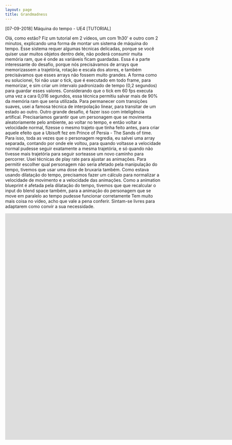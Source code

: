 ```yaml
---
layout: page
title: Grandmadness
---
```


<p class="message">
[07-09-2018]
  Máquina do tempo - UE4 [TUTORIAL]
</p>

Olá, como estão? Fiz um tutorial em 2 vídeos, um com 1h30' e outro com 2 minutos, explicando uma forma de montar um sistema de máquina do tempo. 
Esse sistema requer algumas técnicas delicadas, porque se você quiser usar muitos objetos dentro dele, não poderá consumir muita memória ram, que é onde as variáveis ficam guardadas. Essa é a parte interessante do desafio, porque nós precisávamos de arrays que memorizassem a trajetória, rotação e escala dos atores, e também precisávamos que esses arrays não fossem muito grandes. A forma como eu solucionei, foi não usar o tick, que é executado em todo frame, para memorizar, e sim criar um intervalo padronizado de tempo (0,2 segundos) para guardar esses valores. Considerando que o tick em 60 fps executa uma vez a cara 0,016 segundos, essa técnica permitiu salvar mais de 90% da memória ram que seria utilizada. Para permanecer com transições suaves, usei a famosa técnica de interpolação linear, para transitar de um estado ao outro.
Outro grande desafio, é fazer isso com inteligência artifical. Precisaríamos garantir que um personagem que se movimenta aleatoriamente pelo ambiente, ao voltar no tempo, e então voltar a velocidade normal, fizesse o mesmo trajeto que tinha feito antes, para criar aquele efeito que a Ubisoft fez em Prince of Persia - The Sands of time. Para isso, toda as vezes que o personagem regredia, eu salvei uma array separada, contando por onde ele voltou, para quando voltasse a velocidade normal pudesse seguir exatamente a mesma trajetória, e só quando não tivesse mais trajetória para seguir sorteasse um novo caminho para percorrer.
Usei técnicas de play rate para ajustar as animações.
Para permitir escolher qual personagem não seria afetado pela manipulação do tempo, tivemos que usar uma dose de bruxaria também. Como estava usando dilatação do tempo, precisamos fazer um cálculo para normalizar a velocidade de movimento e a velocidade das animações. Como a animation blueprint é afetada pela dilatação do tempo, tivemos que que recalcular o input do blend space também, para a animação do personagem que se move em paralelo ao tempo pudesse funcionar corretamente 
Tem muito mais coisa no vídeo, acho que vale a pena conferir. Sintam-se livres para adaptarem como convir a sua necessidade.
<div class="videoWrapper">
<iframe width="1663" height="732" src="https://www.youtube.com/embed/MeOh9XI5s-k" frameborder="0" allow="autoplay; encrypted-media" allowfullscreen></iframe>
</div>